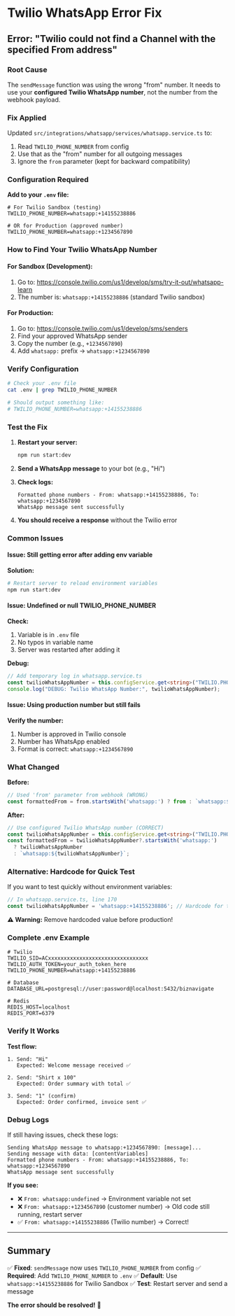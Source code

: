 # Twilio WhatsApp Error Fix

## Error: "Twilio could not find a Channel with the specified From address"

### Root Cause
The `sendMessage` function was using the wrong "from" number. It needs to use your **configured Twilio WhatsApp number**, not the number from the webhook payload.

### Fix Applied

Updated `src/integrations/whatsapp/services/whatsapp.service.ts` to:
1. Read `TWILIO_PHONE_NUMBER` from config
2. Use that as the "from" number for all outgoing messages
3. Ignore the `from` parameter (kept for backward compatibility)

### Configuration Required

**Add to your `.env` file:**

```env
# For Twilio Sandbox (testing)
TWILIO_PHONE_NUMBER=whatsapp:+14155238886

# OR for Production (approved number)
TWILIO_PHONE_NUMBER=whatsapp:+1234567890
```

### How to Find Your Twilio WhatsApp Number

#### For Sandbox (Development):
1. Go to: https://console.twilio.com/us1/develop/sms/try-it-out/whatsapp-learn
2. The number is: `whatsapp:+14155238886` (standard Twilio sandbox)

#### For Production:
1. Go to: https://console.twilio.com/us1/develop/sms/senders
2. Find your approved WhatsApp sender
3. Copy the number (e.g., `+1234567890`)
4. Add `whatsapp:` prefix → `whatsapp:+1234567890`

### Verify Configuration

```bash
# Check your .env file
cat .env | grep TWILIO_PHONE_NUMBER

# Should output something like:
# TWILIO_PHONE_NUMBER=whatsapp:+14155238886
```

### Test the Fix

1. **Restart your server:**
   ```bash
   npm run start:dev
   ```

2. **Send a WhatsApp message** to your bot (e.g., "Hi")

3. **Check logs:**
   ```
   Formatted phone numbers - From: whatsapp:+14155238886, To: whatsapp:+1234567890
   WhatsApp message sent successfully
   ```

4. **You should receive a response** without the Twilio error

### Common Issues

#### Issue: Still getting error after adding env variable

**Solution:**
```bash
# Restart server to reload environment variables
npm run start:dev
```

#### Issue: Undefined or null TWILIO_PHONE_NUMBER

**Check:**
1. Variable is in `.env` file
2. No typos in variable name
3. Server was restarted after adding it

**Debug:**
```typescript
// Add temporary log in whatsapp.service.ts
const twilioWhatsAppNumber = this.configService.get<string>("TWILIO.PHONE_NUMBER");
console.log("DEBUG: Twilio WhatsApp Number:", twilioWhatsAppNumber);
```

#### Issue: Using production number but still fails

**Verify the number:**
1. Number is approved in Twilio console
2. Number has WhatsApp enabled
3. Format is correct: `whatsapp:+1234567890`

### What Changed

**Before:**
```typescript
// Used 'from' parameter from webhook (WRONG)
const formattedFrom = from.startsWith('whatsapp:') ? from : `whatsapp:${from}`;
```

**After:**
```typescript
// Use configured Twilio WhatsApp number (CORRECT)
const twilioWhatsAppNumber = this.configService.get<string>("TWILIO.PHONE_NUMBER");
const formattedFrom = twilioWhatsAppNumber?.startsWith('whatsapp:')
  ? twilioWhatsAppNumber
  : `whatsapp:${twilioWhatsAppNumber}`;
```

### Alternative: Hardcode for Quick Test

If you want to test quickly without environment variables:

```typescript
// In whatsapp.service.ts, line 170
const twilioWhatsAppNumber = 'whatsapp:+14155238886'; // Hardcode for testing
```

**⚠️ Warning:** Remove hardcoded value before production!

### Complete .env Example

```env
# Twilio
TWILIO_SID=ACxxxxxxxxxxxxxxxxxxxxxxxxxxxxxxxx
TWILIO_AUTH_TOKEN=your_auth_token_here
TWILIO_PHONE_NUMBER=whatsapp:+14155238886

# Database
DATABASE_URL=postgresql://user:password@localhost:5432/biznavigate

# Redis
REDIS_HOST=localhost
REDIS_PORT=6379
```

### Verify It Works

**Test flow:**
```
1. Send: "Hi"
   Expected: Welcome message received ✅

2. Send: "Shirt x 100"
   Expected: Order summary with total ✅

3. Send: "1" (confirm)
   Expected: Order confirmed, invoice sent ✅
```

### Debug Logs

If still having issues, check these logs:

```
Sending WhatsApp message to whatsapp:+1234567890: [message]...
Sending message with data: [contentVariables]
Formatted phone numbers - From: whatsapp:+14155238886, To: whatsapp:+1234567890
WhatsApp message sent successfully
```

**If you see:**
- ❌ `From: whatsapp:undefined` → Environment variable not set
- ❌ `From: whatsapp:+1234567890` (customer number) → Old code still running, restart server
- ✅ `From: whatsapp:+14155238886` (Twilio number) → Correct!

---

## Summary

✅ **Fixed**: `sendMessage` now uses `TWILIO_PHONE_NUMBER` from config
✅ **Required**: Add `TWILIO_PHONE_NUMBER` to `.env`
✅ **Default**: Use `whatsapp:+14155238886` for Twilio Sandbox
✅ **Test**: Restart server and send a message

**The error should be resolved!** 🎉
